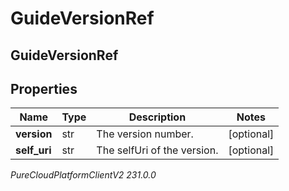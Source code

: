 # GuideVersionRef

## GuideVersionRef

## Properties

|Name | Type | Description | Notes|
|------------ | ------------- | ------------- | -------------|
| **version** | str | The version number. | [optional] |
| **self_uri** | str | The selfUri of the version. | [optional] |



_PureCloudPlatformClientV2 231.0.0_
